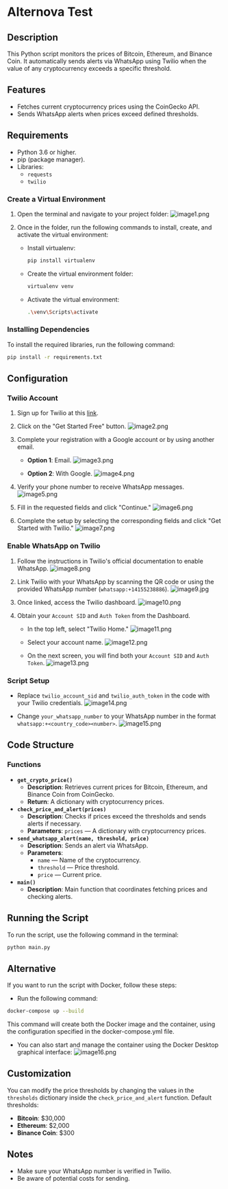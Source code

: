 # Alternova Test

## Description

This Python script monitors the prices of Bitcoin, Ethereum, and Binance Coin. It automatically sends alerts via WhatsApp using Twilio when the value of any cryptocurrency exceeds a specific threshold.

## Features

- Fetches current cryptocurrency prices using the CoinGecko API.
- Sends WhatsApp alerts when prices exceed defined thresholds.

## Requirements

- Python 3.6 or higher.
- pip (package manager).
- Libraries:
    - `requests`
    - `twilio`

### Create a Virtual Environment

1. Open the terminal and navigate to your project folder:
    ![image1.png](readmeresource%2Fimage1.png)
    
2. Once in the folder, run the following commands to install, create, and activate the virtual environment:
    - Install virtualenv:
        
        ```bash
        pip install virtualenv
        ```
        
    - Create the virtual environment folder:
        
        ```bash
        virtualenv venv
        ```
        
    - Activate the virtual environment:
        
        ```bash
        .\venv\Scripts\activate
        ```
        

### Installing Dependencies

To install the required libraries, run the following command:

```bash
pip install -r requirements.txt
```

## Configuration

### Twilio Account

1. Sign up for Twilio at this [link](https://pages.twilio.com/twilio-brand-sales-spa-latam-2?utm_source=google&utm_medium=cpc&utm_term=twilio&utm_campaign=G_S_LATAM_Brand_Twilio_Spanish&cq_plac=&cq_net=g&cq_pos=&cq_med=&cq_plt=gp&gad_source=1&gclid=EAIaIQobChMIsPfhh-DNiAMVJZ1aBR36rhb1EAAYASAAEgI7WPD_BwE).
2. Click on the "Get Started Free" button.
    ![image2.png](readmeresource%2Fimage2.png)
    
3. Complete your registration with a Google account or by using another email.
    - **Option 1**: Email.
        ![image3.png](readmeresource%2Fimage3.png)
        
    - **Option 2**: With Google.
        ![image4.png](readmeresource%2Fimage4.png)
        
4. Verify your phone number to receive WhatsApp messages.
    ![image5.png](readmeresource%2Fimage5.png)
        
5. Fill in the requested fields and click "Continue."
    ![image6.png](readmeresource%2Fimage6.png)
    
6. Complete the setup by selecting the corresponding fields and click "Get Started with Twilio."
    ![image7.png](readmeresource%2Fimage7.png)
    

### Enable WhatsApp on Twilio

1. Follow the instructions in Twilio's official documentation to enable WhatsApp.
    ![image8.png](readmeresource%2Fimage8.png)
    
2. Link Twilio with your WhatsApp by scanning the QR code or using the provided WhatsApp number (`whatsapp:+14155238886`).
    ![image9.jpg](readmeresource%2Fimage9.jpg)
    
3. Once linked, access the Twilio dashboard.
    ![image10.png](readmeresource%2Fimage10.png)
    
4. Obtain your `Account SID` and `Auth Token` from the Dashboard.
    - In the top left, select "Twilio Home."
        ![image11.png](readmeresource%2Fimage11.png)
        
    - Select your account name.
        ![image12.png](readmeresource%2Fimage12.png)
        
    - On the next screen, you will find both your `Account SID` and `Auth Token`.
        ![image13.png](readmeresource%2Fimage13.png)
        

### Script Setup

- Replace `twilio_account_sid` and `twilio_auth_token` in the code with your Twilio credentials.
    ![image14.png](readmeresource%2Fimage14.png)
    
- Change `your_whatsapp_number` to your WhatsApp number in the format `whatsapp:+<country_code><number>`.
    ![image15.png](readmeresource%2Fimage15.png)
    

## Code Structure

### Functions

- **`get_crypto_price()`**
    - **Description**: Retrieves current prices for Bitcoin, Ethereum, and Binance Coin from CoinGecko.
    - **Return**: A dictionary with cryptocurrency prices.
- **`check_price_and_alert(prices)`**
    - **Description**: Checks if prices exceed the thresholds and sends alerts if necessary.
    - **Parameters**: `prices` — A dictionary with cryptocurrency prices.
- **`send_whatsapp_alert(name, threshold, price)`**
    - **Description**: Sends an alert via WhatsApp.
    - **Parameters**:
        - `name` — Name of the cryptocurrency.
        - `threshold` — Price threshold.
        - `price` — Current price.
- **`main()`**
    - **Description**: Main function that coordinates fetching prices and checking alerts.

## Running the Script

To run the script, use the following command in the terminal:

```bash
python main.py
```
## Alternative

If you want to run the script with Docker, follow these steps:

- Run the following command:

```bash
docker-compose up --build
```
This command will create both the Docker image and the container, using the configuration specified in the docker-compose.yml file.

- You can also start and manage the container using the Docker Desktop graphical interface:
    ![image16.png](readmeresource%2Fimage16.png)

## Customization

You can modify the price thresholds by changing the values in the `thresholds` dictionary inside the `check_price_and_alert` function. Default thresholds:

- **Bitcoin**: $30,000
- **Ethereum**: $2,000
- **Binance Coin**: $300

## Notes

- Make sure your WhatsApp number is verified in Twilio.
- Be aware of potential costs for sending.